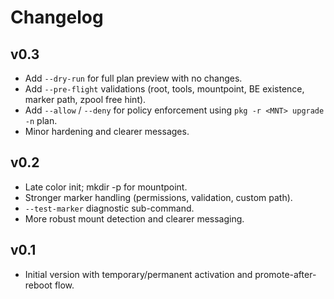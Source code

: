 # Changelog

## v0.3
- Add `--dry-run` for full plan preview with no changes.
- Add `--pre-flight` validations (root, tools, mountpoint, BE existence, marker path, zpool free hint).
- Add `--allow` / `--deny` for policy enforcement using `pkg -r <MNT> upgrade -n` plan.
- Minor hardening and clearer messages.

## v0.2
- Late color init; mkdir -p for mountpoint.
- Stronger marker handling (permissions, validation, custom path).
- `--test-marker` diagnostic sub-command.
- More robust mount detection and clearer messaging.

## v0.1
- Initial version with temporary/permanent activation and promote-after-reboot flow.
